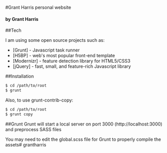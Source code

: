 #Grant Harris personal website
#### by Grant Harris

##Tech

I am using some open source projects such as:

* [Grunt] - Javascript task runner
* [H5BP] - web's most popular front-end template
* [Modernizr] - feature detection library for HTML5/CSS3
* [jQuery] - fast, small, and feature-rich Javascript library 

##Installation

```sh
$ cd /path/to/root
$ grunt
```

Also, to use grunt-contrib-copy:

```sh
$ cd /path/to/root
$ grunt copy
```

##Grunt
Grunt will start a local server on port 3000 (http://localhost:3000) and preprocess SASS files

You may need to edit the global.scss file for Grunt to properly compile the assets# grantharris

